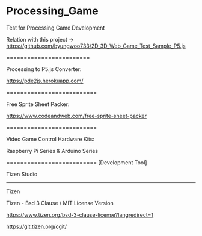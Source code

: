 # Processing_Game

Test for Processing Game Development

Relation with this project -> https://github.com/byungwoo733/2D_3D_Web_Game_Test_Sample_P5.js

========================

Processing to P5.js Converter:

https://pde2js.herokuapp.com/

==========================

Free Sprite Sheet Packer:

https://www.codeandweb.com/free-sprite-sheet-packer

==========================

Video Game Control Hardware Kits:

Raspberry Pi Series & Arduino Series

==========================
[Development Tool]

Tizen Studio

--------------------------

Tizen

Tizen - Bsd 3 Clause / MIT License Version

https://www.tizen.org/bsd-3-clause-license?langredirect=1

https://git.tizen.org/cgit/
